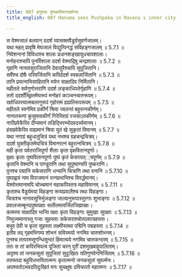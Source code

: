 ```yaml
---
title: 007 हनुमता पुष्पकविमानदर्शनम्
title_english: 007 Hanuma sees Pushpaka in Ravana s inner city

---
```

<div class="audioEmbed"  caption="श्रीराम-हरिसीताराममूर्ति-घनपाठिभ्यां वचनम्" src="https://archive.org/download/Ramayana-recitation-Sriram-harisItArAmamUrti-Ghanapaati-v2/Kanda_5/Kanda_5_SK-007-Hanuma_sees_Pushpaka_in_Ravana_s_inner_city.mp3"></div>

  
स वेश्मजालं बलवान् ददर्श व्यासक्तवैडूर्यसुवर्णजालम्।  
यथा महत् प्रावृषि मेघजालं विद्युत्पिनद्धं सविहङ्गजालम् ॥ 5.7.1 ॥   
निवेशनानां विविधाश्च शालाः प्रधानशङ्खायुधचापशालाः।  
मनोहराश्चापि पुनर्विशाला ददर्श वेश्माद्रिषु चन्द्रशालाः ॥ 5.7.2 ॥   
गृहाणि नानावसुराजितानि देवासुरैश्चापि सुपूजितानि।  
सर्वैश्च दोषैः परिवर्जितानि कपिर्ददर्श स्वबलार्जितानि ॥ 5.7.3 ॥   
तानि प्रयत्नाभिसाहितानि मयेन साक्षादिव निर्मितानि।  
महीतले सर्वगुणोत्तराणि ददर्श लङ्काधिपतेर्गृहाणि ॥ 5.7.4 ॥   
ततो ददर्शोच्छ्रितमेघरूपं मनोहरं काञ्चनचारुरूपम्।  
रक्षोधिपस्यात्मबलानुरूपं गृहोत्तमं ह्यप्रतिरूपरूपम् ॥ 5.7.5 ॥   
महीतले स्वर्गमिव प्रकीर्णं श्रिया ज्वलन्तं बहुरत्नकीर्णम्।  
नानातरूणां कुसुमावकीर्णं गिरेरिवाग्रं रजसाऽवकीर्णम् ॥ 5.7.6 ॥   
नारीप्रवेकैरिव दीप्यमानं तडिद्भिरम्भोदवदर्च्यमानम्।  
हंसप्रवेकैरिव वाह्यमानं श्रिया युतं खे सुकृतां विमानम् ॥ 5.7.7 ॥   
यथा नगाग्रं बहुधातुचित्रं यथा नभश्च ग्रहचन्द्रचित्रम्।  
ददर्श युक्तीकृतमेघचित्रं विमानरत्नं बहुरत्नचित्रम् ॥ 5.7.8 ॥   
मही कृता पर्वतराजिपूर्णा शैलाः कृता वृक्षवितानपूर्णाः।  
वृक्षाः कृताः पुष्पवितानपूर्णाः पुष्पं कृतं केसरपत््त्रपूर्णम् ॥ 5.7.9 ॥   
कृतानि वेश्मानि च पाण्डुराणि तथा सुपुष्पाण्यपि पुष्कराणि।  
पुनश्च पद्मानि सकेसराणि धन्यानि चित्राणि तथा वनानि ॥ 5.7.10 ॥   
पुष्पाह्वयं नाम विराजमानं रत्नप्रभाभिश्च विवर्द्धमानम्।  
वेश्मोत्तमानामपि चोच्चमानं महाकपिस्तत्र महाविमानम् ॥ 5.7.11 ॥   
कृताश्च वैडुर्यमया विहङ्गा रूप्यप्रवालैश्च तथा विहङ्गाः।  
चित्राश्च नानावसुभिर्भुजङ्गा जात्यानुरूपास्तुरगाः शुभाङ्गाः ॥ 5.7.12 ॥   
प्रवालजाम्बूनदपुष्पपक्षाः सलीलमावर्जितजिह्मपक्षः।  
कामस्य साक्षादिव भान्ति पक्षाः कृता विहङ्गाः सुमुखाः सुपक्षाः ॥ 5.7.13 ॥   
नियुज्यमानास्तु गजाः सुहस्ताः सकेसराश्चोत्पलपत्रहस्ताः।  
बभूव देवी च कृता सुहस्ता लक्ष्मीस्तथा पद्मिनि पद्महस्ता ॥ 5.7.14 ॥   
इतीव तद् गृहमभिगम्य शोभनं सविस्मयो नगमिव चारुशोभनम्।  
पुनश्च तत्परमसुगन्धिसुन्दरं हिमात्यये नगमिव चारुकन्दरम् ॥ 5.7.15 ॥   
ततः स तां कपिरभिपत्य पूजितां चरन् पुरीं दशमुखबाहुपालिताम्।  
अदृश्य तां जनकसुतां सुपूजितां सुदुःखितः पतिगुणवेगनिर्जिताम् ॥ 5.7.16 ॥   
ततस्तदा बहुविधभावितात्मनः कृतात्मनो जनकसुतां सुवर्त्मनः।  
अपश्यतोऽभवदतिदुःखितं मनः सुचक्षुषः प्रविचरतो महात्मनः ॥ 5.7.17 ॥   